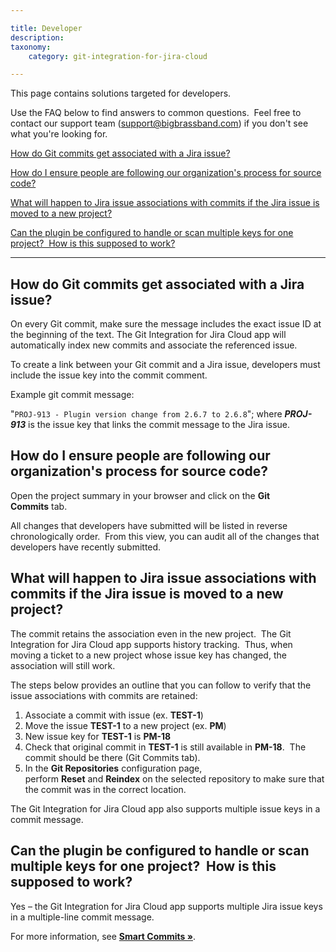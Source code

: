 ```yaml
---

title: Developer
description:
taxonomy:
    category: git-integration-for-jira-cloud

---
```

This page contains solutions targeted for developers.

Use the FAQ below to find answers to common questions.  Feel free to contact our support team ([support@bigbrassband.com](mailto:support@bigbrassband.com?subject=Developer%20questions%20-)) if you don't see what you're looking for.

[How do Git commits get associated with a Jira issue?](#Developer-assocgitcommits)

[How do I ensure people are following our organization's process for source code?](#Developer-followprocs)

[What will happen to Jira issue associations with commits if the Jira issue is moved to a new project?](#Developer-issuemovenewproj)

[Can the plugin be configured to handle or scan multiple keys for one project?  How is this supposed to work?](#Developer-handlemultikeys)



* * *

## **How do Git commits get associated with a Jira issue?**

On every Git commit, make sure the message includes the exact issue ID at the beginning of the text. The Git Integration for Jira Cloud app will automatically index new commits and associate the referenced issue.

To create a link between your Git commit and a Jira issue, developers must include the issue key into the commit comment.

Example git commit message:

"`PROJ-913 - Plugin version change from 2.6.7 to 2.6.8`"; where **_PROJ-913_** is the issue key that links the commit message to the Jira issue.



## **How do I ensure people are following our organization's process for source code?**

Open the project summary in your browser and click on the **Git Commits** tab.

All changes that developers have submitted will be listed in reverse chronologically order.  From this view, you can audit all of the changes that developers have recently submitted.



## **What will happen to Jira issue associations with commits if the Jira issue is moved to a new project?**

The commit retains the association even in the new project.  The Git Integration for Jira Cloud app supports history tracking.  Thus, when moving a ticket to a new project whose issue key has changed, the association will still work.

The steps below provides an outline that you can follow to verify that the issue associations with commits are retained:

1.  Associate a commit with issue (ex. **TEST-1**)
2.  Move the issue **TEST-1** to a new project (ex. **PM**)
3.  New issue key for **TEST-1** is **PM-18**
4.  Check that original commit in **TEST-1** is still available in **PM-18**.  The commit should be there (Git Commits tab).
5.  In the **Git Repositories** configuration page, perform **Reset** and **Reindex** on the selected repository to make sure that the commit was in the correct location.

The Git Integration for Jira Cloud app also supports multiple issue keys in a commit message.

## **Can the plugin be configured to handle or scan multiple keys for one project?  How is this supposed to work?**

Yes – the Git Integration for Jira Cloud app supports multiple Jira issue keys in a multiple-line commit message.

For more information, see **[Smart Commits »](https://bigbrassband.com/git-integration-for-jira/documentation/smart-commits.html)**.